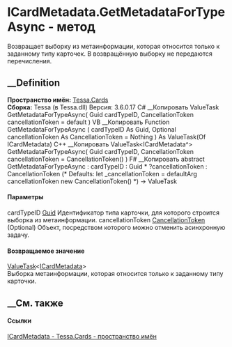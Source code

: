 # ICardMetadata.GetMetadataForTypeAsync - метод
Возвращает выборку из метаинформации, которая относится только к заданному
типу карточек. В возвращённую выборку не передаются перечисления.
## __Definition
 **Пространство имён:** [Tessa.Cards](N_Tessa_Cards.htm)  
 **Сборка:** Tessa (в Tessa.dll) Версия: 3.6.0.17
C# __Копировать
     ValueTask<ICardMetadata> GetMetadataForTypeAsync(
    	Guid cardTypeID,
    	CancellationToken cancellationToken = default
    )
VB __Копировать
     Function GetMetadataForTypeAsync ( 
    	cardTypeID As Guid,
    	Optional cancellationToken As CancellationToken = Nothing
    ) As ValueTask(Of ICardMetadata)
C++ __Копировать
     ValueTask<ICardMetadata^> GetMetadataForTypeAsync(
    	Guid cardTypeID, 
    	CancellationToken cancellationToken = CancellationToken()
    )
F# __Копировать
     abstract GetMetadataForTypeAsync : 
            cardTypeID : Guid * 
            ?cancellationToken : CancellationToken 
    (* Defaults:
            let _cancellationToken = defaultArg cancellationToken new CancellationToken()
    *)
    -> ValueTask<ICardMetadata> 
#### Параметры
cardTypeID [Guid](https://learn.microsoft.com/dotnet/api/system.guid)
    Идентификатор типа карточки, для которого строится выборка из метаинформации.
cancellationToken
[CancellationToken](https://learn.microsoft.com/dotnet/api/system.threading.cancellationtoken)
(Optional)
    Объект, посредством которого можно отменить асинхронную задачу.
#### Возвращаемое значение
[ValueTask](https://learn.microsoft.com/dotnet/api/system.threading.tasks.valuetask-1)<[ICardMetadata](T_Tessa_Cards_ICardMetadata.htm)>  
Выборка метаинформации, которая относится только к заданному типу карточки.
##  __См. также
#### Ссылки
[ICardMetadata - ](T_Tessa_Cards_ICardMetadata.htm)
[Tessa.Cards - пространство имён](N_Tessa_Cards.htm)
